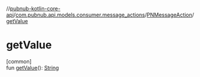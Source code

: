 //[pubnub-kotlin-core-api](../../../index.md)/[com.pubnub.api.models.consumer.message_actions](../index.md)/[PNMessageAction](index.md)/[getValue](get-value.md)

# getValue

[common]\
fun [getValue](get-value.md)(): [String](https://kotlinlang.org/api/latest/jvm/stdlib/kotlin/-string/index.html)
